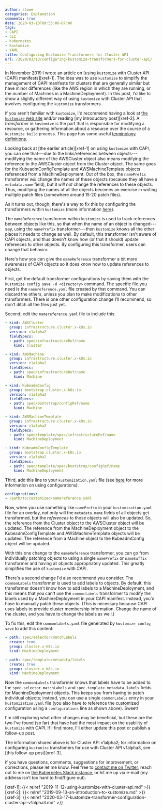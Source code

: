 ```yaml
---
author: slowe
categories: Explanation
comments: true
date: 2020-03-13T09:55:00-07:00
tags:
- CAPI
- CLI
- Kubernetes
- Kustomize
- YAML
title: Configuring Kustomize Transformers for Cluster API
url: /2020/03/13/configuring-kustomize-transformers-for-cluster-api/
---
```


In November 2019 I wrote an article on [using `kustomize` with Cluster API (CAPI) manifests][xref-1]. The idea was to use `kustomize` to simplify the management of CAPI manifests for clusters that are generally similar but have minor differences (like the AWS region in which they are running, or the number of Machines in a MachineDeployment). In this post, I'd like to show a slightly different way of using `kustomize` with Cluster API that involves configuring the `kustomize` transformers.<!--more-->

If you aren't familiar with `kustomize`, I'd recommend having a look at [the `kustomize` web site][link-4] and/or reading [my introductory post][xref-2]. A _transformer_ in `kustomize` is the part that is responsible for modifying a resource, or gathering information about a resource over the course of a `kustomize build` process. This page has some useful [terminology definitions][link-3].

Looking back at [the earlier article][xref-1] on using `kustomize` with CAPI, you can see that---due to the links/references between objects---modifying the name of the AWSCluster object also means modifying the reference to the AWSCluster object from the Cluster object. The same goes for the KubeadmConfigTemplate and AWSMachineTemplate objects referenced from a MachineDeployment. Out of the box, the `namePrefix` transformer _will_ change the names of these objects (because they all have a `metadata.name` field), but it _will not_ change the references to these objects. Thus, modifying the names of all the objects becomes an exercise in writing multiple patch files (somewhere around 15-20 patch files).

As it turns out, though, there's a way to fix this by configuring the transformers within `kustomize` (more information [here][link-2]).

The `nameReference` transformer within `kustomize` is used to track references between objects like this, so that when the name of an object is changed---say, using the `namePrefix` transformer---then `kustomize` knows all the other places it needs to change as well. By default, this transformer isn't aware of CAPI objects, and thus doesn't know how (or that it should) update references to other objects. By configuring this transformer, users can change that behavior.

Here's how you can give the `nameReference` transformer a bit more awareness of CAPI objects so it does know how to update references to objects.

First, get the default transformer configurations by saving them with the `kustomize config save -d <directory>` command. The specific file you need is the `namereference.yaml` file created by that command. You can discard the others, unless you plan to make modifications to other transformers. There is one other configuration change I'll recommend, so don't ditch all the files just yet.

Second, edit the `namereference.yaml` file to include this:

```yaml
- kind: AWSCluster
  group: infrastructure.cluster.x-k8s.io
  version: v1alpha2
  fieldSpecs:
  - path: spec/infrastructureRef/name
    kind: Cluster

- kind: AWSMachine
  group: infrastructure.cluster.x-k8s.io
  version: v1alpha2
  fieldSpecs:
  - path: spec/infrastructureRef/name
    kind: Machine

- kind: KubeadmConfig
  group: bootstrap.cluster.x-k8s.io
  version: v1alpha2
  fieldSpecs:
  - path: spec/bootstrap/configRef/name
    kind: Machine

- kind: AWSMachineTemplate
  group: infrastructure.cluster.x-k8s.io
  version: v1alpha2
  fieldSpecs:
  - path: spec/template/spec/infrastructureRef/name
    kind: MachineDeployment

- kind: KubeadmConfigTemplate
  group: bootstrap.cluster.x-k8s.io
  version: v1alpha2
  fieldSpecs:
  - path: spec/template/spec/bootstrap/configRef/name
    kind: MachineDeployment
```

Third, add this line to your `kustomization.yaml` file (see [here][link-1] for more information on using configurations):

```yaml
configurations:
- /path/to/customized/namereference.yaml
```

Now, when you use something like `namePrefix` in your `kustomization.yaml` file for an overlay, not only will the `metadata.name` fields of all objects get transformed, but the _references_ to those objects will also be updated. So, the reference from the Cluster object to the AWSCluster object will be updated. The reference from the MachineDeployment object to the KubeadmConfigTemplate and AWSMachineTemplate objects will be updated. The reference from a Machine object to the KubeadmConfig object will be updated.

With this one change to the `nameReference` transformer, you can go from individually patching objects to using a single `namePrefix` or `nameSuffix` transformer and having all objects appropriately updated. This greatly simplifies the use of `kustomize` with CAPI.

There's a second change I'd also recommend you consider. The `commonLabels` transformer is used to add labels to objects. By default, this transformer doesn't know how to add labels to a MachineDeployment, and this means that you can't use the `commonLabels` transformer to modify the labels used by a MachineDeployment in your CAPI manifest. Instead, you'd have to manually patch these objects. (This is necessary because CAPI uses labels to provide cluster membership information. Change the name of the cluster, and you have to change the labels as well.)

To fix this, edit the `commonlabels.yaml` file generated by `kustomize config save` to add this content:

```yaml
- path: spec/selector/matchLabels
  create: true
  group: cluster.x-k8s.io
  kind: MachineDeployment

- path: spec/template/metadata/labels
  create: true
  group: cluster.x-k8s.io
  kind: MachineDeployment
```

Now the `commonLabels` transformer knows that labels have to be added to the `spec.selector.matchLabels` and `spec.template.metadata.labels` fields for MachineDeployment objects. This keeps you from having to patch individual objects; instead, you can use a single `commonLabels` entry in your `kustomization.yaml` file (you also have to reference the customized configuration using a `configurations` line as shown above). Sweet!

I'm still exploring what other changes may be beneficial, but these are the two I've found (so far) that have had the most impact on the usability of `kustomize` with CAPI. If I find more, I'll either update this post or publish a follow-up post.

The information shared above is for Cluster API v1alpha2; for information on configuring `kustomize` transfomers for use with Cluster API v1alpha3, see [this follow-up post][xref-3].

If you have questions, comments, suggestions for improvement, or corrections, please let me know. Feel free to [contact me on Twitter][link-5], reach out to me on [the Kubernetes Slack instance][link-6], or hit me up via e-mail (my address isn't too hard to find/figure out).

[link-1]: https://kubectl.docs.kubernetes.io/pages/reference/kustomize.html#configurations
[link-2]: https://github.com/kubernetes-sigs/kustomize/tree/master/examples/transformerconfigs
[link-3]: https://github.com/kubernetes-sigs/kustomize/blob/master/docs/glossary.md
[link-4]: https://kustomize.io/
[link-5]: https://twitter.com/scott_lowe
[link-6]: https://kubernetes.slack.com
[xref-1]: {{< relref "2019-11-12-using-kustomize-with-cluster-api.md" >}}
[xref-2]: {{< relref "2019-09-13-an-introduction-to-kustomize.md" >}}
[xref-3]: {{< relref "2020-03-17-kustomize-transformer-configuration-cluster-api-v1alpha3.md" >}}
